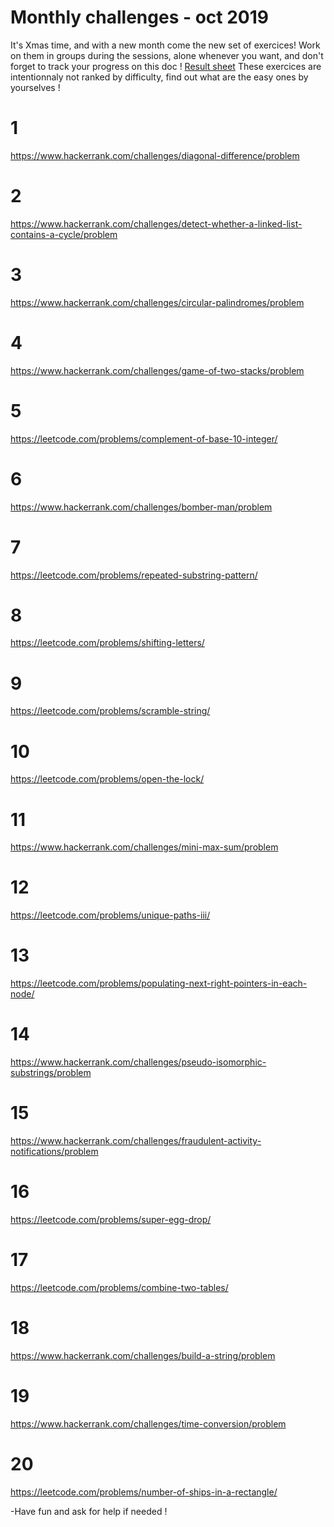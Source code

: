 # Monthly challenges - oct 2019

It's Xmas time, and  with a new month come the new set of exercices! Work on them in groups during the sessions, alone whenever you want, and don't forget to track your progress on this doc ! 
[Result sheet](https://docs.google.com/spreadsheets/d/1XusSgcLTCq1JO9KobTdLZZIo6O7KuPCGXZBSoZYBYXE/edit?usp=sharing)
These exercices are intentionnaly not ranked by difficulty, find out what are the easy ones by yourselves !

# 1
https://www.hackerrank.com/challenges/diagonal-difference/problem

# 2
https://www.hackerrank.com/challenges/detect-whether-a-linked-list-contains-a-cycle/problem

# 3
https://www.hackerrank.com/challenges/circular-palindromes/problem

# 4
https://www.hackerrank.com/challenges/game-of-two-stacks/problem

# 5
https://leetcode.com/problems/complement-of-base-10-integer/

# 6
https://www.hackerrank.com/challenges/bomber-man/problem

# 7
https://leetcode.com/problems/repeated-substring-pattern/

# 8
https://leetcode.com/problems/shifting-letters/

# 9
https://leetcode.com/problems/scramble-string/

# 10
https://leetcode.com/problems/open-the-lock/

# 11
https://www.hackerrank.com/challenges/mini-max-sum/problem

# 12
https://leetcode.com/problems/unique-paths-iii/

# 13
https://leetcode.com/problems/populating-next-right-pointers-in-each-node/

# 14
https://www.hackerrank.com/challenges/pseudo-isomorphic-substrings/problem

# 15
https://www.hackerrank.com/challenges/fraudulent-activity-notifications/problem

# 16
https://leetcode.com/problems/super-egg-drop/

# 17
https://leetcode.com/problems/combine-two-tables/

# 18
https://www.hackerrank.com/challenges/build-a-string/problem

# 19
https://www.hackerrank.com/challenges/time-conversion/problem

# 20
https://leetcode.com/problems/number-of-ships-in-a-rectangle/

-Have fun and ask for help if needed !